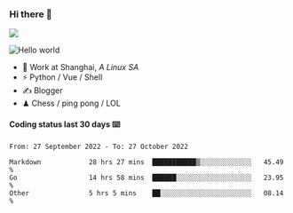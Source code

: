 ### Hi there 👋
![](https://komarev.com/ghpvc/?username=Xuhandsome)


<img src="https://github-readme-stats.vercel.app/api?username=XuHandsome&show_icons=true&theme=merko" alt="Hello world">

<br/>

- 🍻  Work at Shanghai, _A Linux SA_
- ⚡  Python / Vue / Shell
- ✍️  Blogger
- ♟  Chess / ping pong / LOL

#### Coding status last 30 days ⌨️

<!--START_SECTION:waka-->

```text
From: 27 September 2022 - To: 27 October 2022

Markdown            28 hrs 27 mins  ███████████▒░░░░░░░░░░░░░   45.49 %
Go                  14 hrs 58 mins  ██████░░░░░░░░░░░░░░░░░░░   23.95 %
Other               5 hrs 5 mins    ██░░░░░░░░░░░░░░░░░░░░░░░   08.14 %
```

<!--END_SECTION:waka-->
